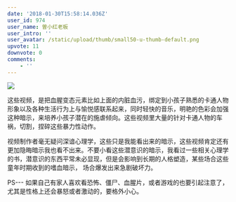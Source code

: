 ```yaml
---
date: '2018-01-30T15:58:14.036Z'
user_id: 974
user_name: 曽小红老板
user_intro: ''
user_avatar: /static/upload/thumb/small50-u-thumb-default.png
upvote: 11
downvote: 0
comments:
    - ''
---
```


![](https://pincimg.com/posts/28204/7b0eaa9e8d3e264a4ad3fab836ce926f.jpg)  

  

这些视频，是把血腥变态元素比如上面的内脏血污，绑定到小孩子熟悉的卡通人物形象以及各种生活行为上与愉悦感联系起来，同时轻快的音乐，明艳的色彩会加强这种暗示，来培养小孩子潜在的施虐倾向。这些视频里大量的针对卡通人物的车祸，切割，捏碎这些暴力性动作。

视频制作者毫无疑问深谙心理学，这些只是我能看出来的暗示，这些视频肯定还有更加隐晦暗示我也看不出来。不要小看这些潜意识的暗示，我看过一些相关心理学的书，潜意识的东西平常未必显现，但是会影响到长期的人格塑造，某些场合这些童年时期收到的嗜血暗示， 场合爆发出来急剧破坏力。

  

PS--- 如果自己有家人喜欢看恐怖、僵尸、血腥片，或者游戏的也要引起注意了，尤其是性格上还会暴怒或者激动的，要格外小心。
